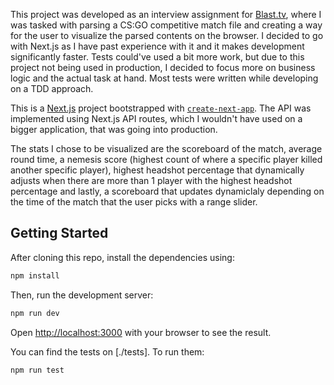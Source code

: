 This project was developed as an interview assignment for [Blast.tv](https://blast.tv/), where I was tasked with parsing a CS:GO competitive match file and creating a way for the user to visualize the parsed contents on the browser. I decided to go with Next.js as I have past experience with it and it makes development significantly faster. Tests could've used a bit more work, but due to this project not being used in production, I decided to focus more on business logic and the actual task at hand. Most tests were written while developing on a TDD approach.

This is a [Next.js](https://nextjs.org/) project bootstrapped with [`create-next-app`](https://github.com/vercel/next.js/tree/canary/packages/create-next-app).
The API was implemented using Next.js API routes, which I wouldn't have used on a bigger application, that was going into production.

The stats I chose to be visualized are the scoreboard of the match, average round time, a nemesis score (highest count of where a specific player killed another specific player), highest headshot percentage that dynamically adjusts when there are more than 1 player with the highest headshot percentage and lastly, a scoreboard that updates dynamiclaly depending on the time of the match that the user picks with a range slider.

## Getting Started

After cloning this repo, install the dependencies using:

```bash
npm install
```

Then, run the development server:

```bash
npm run dev
```

Open [http://localhost:3000](http://localhost:3000) with your browser to see the result.


You can find the tests on [./tests]. To run them:

```bash
npm run test
```
